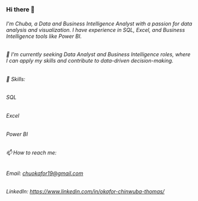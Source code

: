 ### Hi there 👋
###### I'm Chuba, a Data and Business Intelligence Analyst with a passion for data analysis and visualization. I have experience in SQL, Excel, and Business Intelligence tools like Power BI.
###### 🔭 I'm currently seeking Data Analyst and Business Intelligence roles, where I can apply my skills and contribute to data-driven decision-making.

###### 💼 Skills:
###### SQL
###### Excel
###### Power BI

###### 📫 How to reach me:
###### Email: chuokafor19@gmail.com
###### LinkedIn: https://www.linkedin.com/in/okafor-chinwuba-thomas/
<!--
**ChubaOkafor/ChubaOkafor** is a ✨ _special_ ✨ repository because its `README.md` (this file) appears on your GitHub profile.

Here are some ideas to get you started:

- 🔭 I’m currently working on ...
- 🌱 I’m currently learning ...
- 👯 I’m looking to collaborate on ...
- 🤔 I’m looking for help with ...
- 💬 Ask me about ...
- 📫 How to reach me: ...
- 😄 Pronouns: ...
- ⚡ Fun fact: ...
-->
